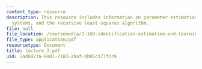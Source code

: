 ```yaml
---
content_type: resource
description: This resource includes information on parameter estimation for deterministic
  systems, and the recursive least-squares algorithm.
file: null
file_location: /coursemedia/2-160-identification-estimation-and-learning-spring-2006/2ada973a6a0171832bafbb05c177fcc9_lecture_2.pdf
file_type: application/pdf
resourcetype: Document
title: lecture_2.pdf
uid: 2ada973a-6a01-7183-2baf-bb05c177fcc9
---
```

